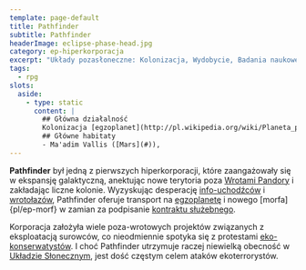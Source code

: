 ```yaml
---
template: page-default
title: Pathfinder
subtitle: Pathfinder
headerImage: eclipse-phase-head.jpg
category: ep-hiperkorporacja
excerpt: "Układy pozasłoneczne: Kolonizacja, Wydobycie, Badania naukowe"
tags:
  - rpg
slots:
  aside:
    - type: static
      content: |
        ## Główna działalność
        Kolonizacja [egzoplanet](http://pl.wikipedia.org/wiki/Planeta_pozas%C5%82oneczna), Wydobycie, Badania naukowe, Eksploracja
        ## Główne habitaty
        - Ma'adim Vallis ([Mars](#)), 
---
```

**Pathfinder** był jedną z pierwszych hiperkorporacji, które zaangażowały się w ekspansję galaktyczną, anektując nowe terytoria poza [Wrotami Pandory](#) i zakładając liczne kolonie. Wyzyskując desperację [info-uchodźców](#) i [wrotołazów](Wroto%C5%82azi), Pathfinder oferuje transport na [egzoplanetę](#) i nowego [morfa]{pl/ep-morf} w zamian za podpisanie [kontraktu służebnego](#).

Korporacja założyła wiele poza-wrotowych projektów związanych z eksploatacją surowców, co nieodmiennie spotyka się z protestami [eko-konserwatystów](Eko-konserwaty%C5%9Bci "Radykalni ekolodzy wzywający do bezwzględnego zachowania istniejących środowisk"). I choć Pathfinder utrzymuje raczej niewielką obecność w [Układzie Słonecznym]((#)), jest dość częstym celem ataków ekoterrorystów.
